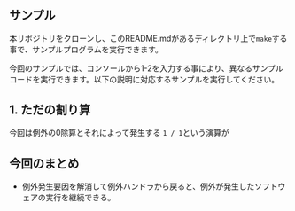 
# 

## サンプル
本リポジトリをクローンし、このREADME.mdがあるディレクトリ上で`make`する事で、サンプルプログラムを実行できます。

今回のサンプルでは、コンソールから1-2を入力する事により、異なるサンプルコードを実行できます。以下の説明に対応するサンプルを実行してください。


## 1. ただの割り算
今回は例外の0除算とそれによって発生する
`1 / 1`という演算が



## 今回のまとめ
- 例外発生要因を解消して例外ハンドラから戻ると、例外が発生したソフトウェアの実行を継続できる。